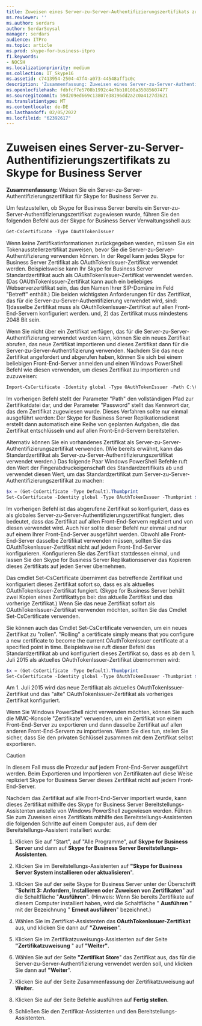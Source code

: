 ```yaml
---
title: Zuweisen eines Server-zu-Server-Authentifizierungszertifikats zu Skype for Business Server
ms.reviewer: ''
ms.author: serdars
author: SerdarSoysal
manager: serdars
audience: ITPro
ms.topic: article
ms.prod: skype-for-business-itpro
f1.keywords:
- NOCSH
ms.localizationpriority: medium
ms.collection: IT_Skype16
ms.assetid: c7413954-2504-47f4-a073-44548aff1c0c
description: 'Zusammenfassung: Zuweisen eines Server-zu-Server-Authentifizierungszertifikats für Skype for Business Server.'
ms.openlocfilehash: fdbfcf7e5708b1992c4e7bb10108a35085607477
ms.sourcegitcommit: 59d209ed669c13807e38196dd2a2c0a4127d3621
ms.translationtype: MT
ms.contentlocale: de-DE
ms.lasthandoff: 02/05/2022
ms.locfileid: "62392617"
---
```

# <a name="assign-a-server-to-server-authentication-certificate-to-skype-for-business-server"></a>Zuweisen eines Server-zu-Server-Authentifizierungszertifikats zu Skype for Business Server
**Zusammenfassung:** Weisen Sie ein Server-zu-Server-Authentifizierungszertifikat für Skype for Business Server zu.
  
Um festzustellen, ob Skype for Business Server bereits ein Server-zu-Server-Authentifizierungszertifikat zugewiesen wurde, führen Sie den folgenden Befehl aus der Skype for Business Server Verwaltungsshell aus:
  
```PowerShell
Get-CsCertificate -Type OAuthTokenIssuer
```

Wenn keine Zertifikatinformationen zurückgegeben werden, müssen Sie ein Tokenausstellerzertifikat zuweisen, bevor Sie die Server-zu-Server-Authentifizierung verwenden können. In der Regel kann jedes Skype for Business Server Zertifikat als OAuthTokenIssuer-Zertifikat verwendet werden. Beispielsweise kann Ihr Skype for Business Server Standardzertifikat auch als OAuthTokenIssuer-Zertifikat verwendet werden. (Das OAUthTokenIssuer-Zertifikat kann auch ein beliebiges Webserverzertifikat sein, das den Namen Ihrer SIP-Domäne im Feld "Betreff" enthält.) Die beiden wichtigsten Anforderungen für das Zertifikat, das für die Server-zu-Server-Authentifizierung verwendet wird, sind: 1)dasselbe Zertifikat muss als OAuthTokenIssuer-Zertifikat auf allen Front-End-Servern konfiguriert werden. und, 2) das Zertifikat muss mindestens 2048 Bit sein.
  
Wenn Sie nicht über ein Zertifikat verfügen, das für die Server-zu-Server-Authentifizierung verwendet werden kann, können Sie ein neues Zertifikat abrufen, das neue Zertifikat importieren und dieses Zertifikat dann für die Server-zu-Server-Authentifizierung verwenden. Nachdem Sie das neue Zertifikat angefordert und abgerufen haben, können Sie sich bei einem beliebigen Front-End-Server anmelden und einen Windows PowerShell Befehl wie diesen verwenden, um dieses Zertifikat zu importieren und zuzuweisen:
  
```PowerShell
Import-CsCertificate -Identity global -Type OAuthTokenIssuer -Path C:\Certificates\ServerToServerAuth.pfx  -Password "P@ssw0rd"
```

Im vorherigen Befehl stellt der Parameter "Path" den vollständigen Pfad zur Zertifikatdatei dar, und der Parameter "Password" stellt das Kennwort dar, das dem Zertifikat zugewiesen wurde. Dieses Verfahren sollte nur einmal ausgeführt werden: Der Skype for Business Server Replikationsdienst erstellt dann automatisch eine Reihe von geplanten Aufgaben, die das Zertifikat entschlüsseln und auf allen Front-End-Servern bereitstellen.
  
Alternativ können Sie ein vorhandenes Zertifikat als Server-zu-Server-Authentifizierungszertifikat verwenden. (Wie bereits erwähnt, kann das Standardzertifikat als Server-zu-Server-Authentifizierungszertifikat verwendet werden.) Das folgende Paar Windows PowerShell Befehle ruft den Wert der Fingerabdruckeigenschaft des Standardzertifikats ab und verwendet diesen Wert, um das Standardzertifikat zum Server-zu-Server-Authentifizierungszertifikat zu machen:
  
```PowerShell
$x = (Get-CsCertificate -Type Default).Thumbprint
Set-CsCertificate -Identity global -Type OAuthTokenIssuer -Thumbprint $x
```

Im vorherigen Befehl ist das abgerufene Zertifikat so konfiguriert, dass es als globales Server-zu-Server-Authentifizierungszertifikat fungiert. dies bedeutet, dass das Zertifikat auf allen Front-End-Servern repliziert und von diesen verwendet wird. Auch hier sollte dieser Befehl nur einmal und nur auf einem Ihrer Front-End-Server ausgeführt werden. Obwohl alle Front-End-Server dasselbe Zertifikat verwenden müssen, sollten Sie das OAuthTokenIssuer-Zertifikat nicht auf jedem Front-End-Server konfigurieren. Konfigurieren Sie das Zertifikat stattdessen einmal, und lassen Sie den Skype for Business Server Replikationsserver das Kopieren dieses Zertifikats auf jeden Server übernehmen.
  
Das cmdlet Set-CsCertificate übernimmt das betreffende Zertifikat und konfiguriert dieses Zertifikat sofort so, dass es als aktuelles OAuthTokenIssuer-Zertifikat fungiert. (Skype for Business Server behält zwei Kopien eines Zertifikattyps bei: das aktuelle Zertifikat und das vorherige Zertifikat.) Wenn Sie das neue Zertifikat sofort als OAuthTokenIssuer-Zertifikat verwenden möchten, sollten Sie das Cmdlet Set-CsCertificate verwenden.
  
Sie können auch das Cmdlet Set-CsCertificate verwenden, um ein neues Zertifikat zu "rollen". "Rolling" a certificate simply means that you configure a new certificate to become the current OAuthTokenIssuer certificate at a specified point in time. Beispielsweise ruft dieser Befehl das Standardzertifikat ab und konfiguriert dieses Zertifikat so, dass es ab dem 1. Juli 2015 als aktuelles OAuthTokenIssuer-Zertifikat übernommen wird:
  
```PowerShell
$x = (Get-CsCertificate -Type Default).Thumbprint
Set-CsCertificate -Identity global -Type OAuthTokenIssuer -Thumbprint $x -EffectiveDate "7/1/2015" -Roll
```

Am 1. Juli 2015 wird das neue Zertifikat als aktuelles OAuthTokenIssuer-Zertifikat und das "alte" OAuthTokenIssuer-Zertifikat als vorheriges Zertifikat konfiguriert.
  
Wenn Sie Windows PowerShell nicht verwenden möchten, können Sie auch die MMC-Konsole "Zertifikate" verwenden, um ein Zertifikat von einem Front-End-Server zu exportieren und dann dasselbe Zertifikat auf allen anderen Front-End-Servern zu importieren. Wenn Sie dies tun, stellen Sie sicher, dass Sie den privaten Schlüssel zusammen mit dem Zertifikat selbst exportieren.
  
> [!CAUTION]
> In diesem Fall muss die Prozedur auf jedem Front-End-Server ausgeführt werden. Beim Exportieren und Importieren von Zertifikaten auf diese Weise repliziert Skype for Business Server dieses Zertifikat nicht auf jedem Front-End-Server. 
  
Nachdem das Zertifikat auf alle Front-End-Server importiert wurde, kann dieses Zertifikat mithilfe des Skype for Business Server Bereitstellungs-Assistenten anstelle von Windows PowerShell zugewiesen werden. Führen Sie zum Zuweisen eines Zertifikats mithilfe des Bereitstellungs-Assistenten die folgenden Schritte auf einem Computer aus, auf dem der Bereitstellungs-Assistent installiert wurde:
  
1. Klicken Sie auf "Start", auf "Alle Programme", auf **Skype for Business Server** und dann auf **Skype for Business Server Bereitstellungs-Assistenten**.
    
2. Klicken Sie im Bereitstellungs-Assistenten auf **"Skype for Business Server System installieren oder aktualisieren**".
    
3. Klicken Sie auf der seite Skype for Business Server unter der Überschrift **"Schritt 3: Anfordern, Installieren oder Zuweisen von Zertifikaten**" auf die Schaltfläche "**Ausführen**". (Hinweis: Wenn Sie bereits Zertifikate auf diesem Computer installiert haben, wird die Schaltfläche " **Ausführen** " mit der Bezeichnung " **Erneut ausführen**" bezeichnet.)
    
4. Wählen Sie im Zertifikat-Assistenten das **OAuthTokenIssuer-Zertifikat** aus, und klicken Sie dann auf **"Zuweisen**".
    
5. Klicken Sie im Zertifikatzuweisungs-Assistenten auf der Seite **"Zertifikatzuweisung** " auf **"Weiter"**.
    
6. Wählen Sie auf der Seite **"Zertifikat Store**" das Zertifikat aus, das für die Server-zu-Server-Authentifizierung verwendet werden soll, und klicken Sie dann auf **"Weiter**".
    
7. Klicken Sie auf der Seite Zusammenfassung der Zertifikatzuweisung auf **Weiter**.
    
8. Klicken Sie auf der Seite Befehle ausführen auf **Fertig stellen**.
    
9. Schließen Sie den Zertifikat-Assistenten und den Bereitstellungs-Assistenten.
    

